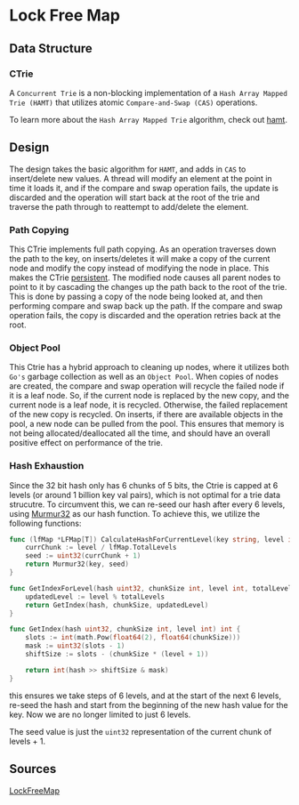 # Lock Free Map


## Data Structure 

### CTrie

A `Concurrent Trie` is a non-blocking implementation of a `Hash Array Mapped Trie (HAMT)` that utilizes atomic `Compare-and-Swap (CAS)` operations.

To learn more about the `Hash Array Mapped Trie` algorithm, check out [hamt](https://github.com/sirgallo/hamt/blob/main/docs/HashArrayMappedTrie.md).


## Design

The design takes the basic algorithm for `HAMT`, and adds in `CAS` to insert/delete new values. A thread will modify an element at the point in time it loads it, and if the compare and swap operation fails, the update is discarded and the operation will start back at the root of the trie and traverse the path through to reattempt to add/delete the element.


### Path Copying

This CTrie implements full path copying. As an operation traverses down the path to the key, on inserts/deletes it will make a copy of the current node and modify the copy instead of modifying the node in place. This makes the CTrie [persistent](https://en.wikipedia.org/wiki/Persistent_data_structure). The modified node causes all parent nodes to point to it by cascading the changes up the path back to the root of the trie. This is done by passing a copy of the node being looked at, and then performing compare and swap back up the path. If the compare and swap operation fails, the copy is discarded and the operation retries back at the root.


### Object Pool

This Ctrie has a hybrid approach to cleaning up nodes, where it utilizes both `Go's` garbage collection as well as an `Object Pool`. When copies of nodes are created, the compare and swap operation will recycle the failed node if it is a leaf node. So, if the current node is replaced by the new copy, and the current node is a leaf node, it is recycled. Otherwise, the failed replacement of the new copy is recycled. On inserts, if there are available objects in the pool, a new node can be pulled from the pool. This ensures that memory is not being allocated/deallocated all the time, and should have an overall positive effect on performance of the trie.


### Hash Exhaustion

Since the 32 bit hash only has 6 chunks of 5 bits, the Ctrie is capped at 6 levels (or around 1 billion key val pairs), which is not optimal for a trie data strucutre. To circumvent this, we can re-seed our hash after every 6 levels, using [Murmur32](Murmur32.md) as our hash function. To achieve this, we utilize the following functions:

```go
func (lfMap *LFMap[T]) CalculateHashForCurrentLevel(key string, level int) uint32 {
	currChunk := level / lfMap.TotalLevels
	seed := uint32(currChunk + 1)
	return Murmur32(key, seed)
}
```

```go
func GetIndexForLevel(hash uint32, chunkSize int, level int, totalLevels int) int {
	updatedLevel := level % totalLevels
	return GetIndex(hash, chunkSize, updatedLevel)
}

func GetIndex(hash uint32, chunkSize int, level int) int {
	slots := int(math.Pow(float64(2), float64(chunkSize)))
	mask := uint32(slots - 1)
	shiftSize := slots - (chunkSize * (level + 1))

	return int(hash >> shiftSize & mask)
}
```

this ensures we take steps of 6 levels, and at the start of the next 6 levels, re-seed the hash and start from the beginning of the new hash value for the key. Now we are no longer limited to just 6 levels. 

The seed value is just the `uint32` representation of the current chunk of levels + 1.


## Sources

[LockFreeMap](../pkg/map/LFMap.go)